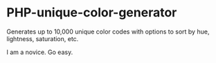 # PHP-unique-color-generator
Generates up to 10,000 unique color codes with options to sort by hue, lightness, saturation, etc.

I am a novice.  Go easy.

